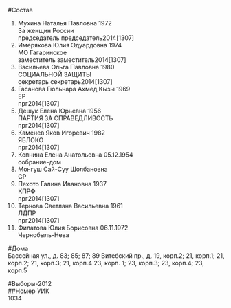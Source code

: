 #Состав  
1. Мухина Наталья Павловна 1972  
    За женщин России  
    председатель председатель2014[1307]  
2. Имерякова Юлия Эдуардовна 1974  
    МО Гагаринское  
    заместитель заместитель2014[1307]  
3. Васильева Ольга Павловна 1980  
    СОЦИАЛЬНОЙ ЗАЩИТЫ  
    секретарь секретарь2014[1307]  
4. Гасанова Гюльнара Ахмед Кызы 1969  
    ЕР  
    прг2014[1307]  
5. Дешук Елена Юрьевна 1956  
    ПАРТИЯ ЗА СПРАВЕДЛИВОСТЬ  
    прг2014[1307]  
6. Каменев Яков Игоревич 1982  
    ЯБЛОКО  
    прг2014[1307]  
7. Копнина Елена Анатольевна 05.12.1954  
    собрание-дом  
8. Монгуш Сай-Суу Шолбановна  
    СР  
9. Пехото Галина Ивановна 1937  
    КПРФ  
    прг2014[1307]  
10. Тернова Светлана Васильевна 1961  
    ЛДПР  
    прг2014[1307]  
11. Филатова Юлия Борисовна 06.11.1972  
    Чернобыль-Нева  
  
#Дома  
Бассейная ул., д. 83; 85; 87; 89 Витебский пр., д. 19, корп.2; 21, корп.1; 21, корп.2; 21, корп.З; 21, корп.4 23, корп. 1; 23, корп.З; 23, корп.4; 23, корп.5  
  
#Выборы-2012  
##Номер УИК  
1034  
